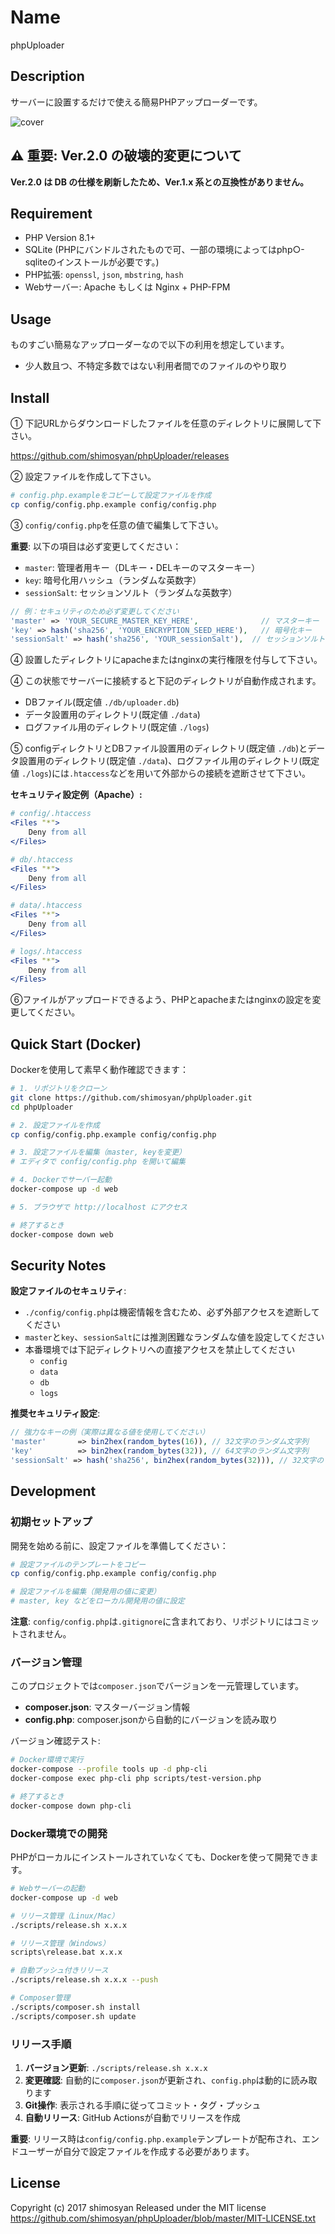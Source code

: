 # Name

phpUploader

## Description

サーバーに設置するだけで使える簡易PHPアップローダーです。

![cover](https://github.com/user-attachments/assets/bd485c47-6acd-4525-9a17-5eb38cf98fc0)

## ⚠️ 重要: Ver.2.0 の破壊的変更について

**Ver.2.0 は DB の仕様を刷新したため、Ver.1.x 系との互換性がありません。**

## Requirement

- PHP Version 8.1+
- SQLite (PHPにバンドルされたもので可、一部の環境によってはphp○-sqliteのインストールが必要です。)
- PHP拡張: `openssl`, `json`, `mbstring`, `hash`
- Webサーバー: Apache もしくは Nginx + PHP-FPM

## Usage

ものすごい簡易なアップローダーなので以下の利用を想定しています。

- 少人数且つ、不特定多数ではない利用者間でのファイルのやり取り

## Install

① 下記URLからダウンロードしたファイルを任意のディレクトリに展開して下さい。

<https://github.com/shimosyan/phpUploader/releases>

② 設定ファイルを作成して下さい。

```bash
# config.php.exampleをコピーして設定ファイルを作成
cp config/config.php.example config/config.php
```

③ `config/config.php`を任意の値で編集して下さい。

**重要**: 以下の項目は必ず変更してください：

- `master`: 管理者用キー（DLキー・DELキーのマスターキー）
- `key`: 暗号化用ハッシュ（ランダムな英数字）
- `sessionSalt`: セッションソルト（ランダムな英数字）

```php
// 例：セキュリティのため必ず変更してください
'master' => 'YOUR_SECURE_MASTER_KEY_HERE',              // マスターキー
'key' => hash('sha256', 'YOUR_ENCRYPTION_SEED_HERE'),   // 暗号化キー
'sessionSalt' => hash('sha256', 'YOUR_sessionSalt'),  // セッションソルト
```

④ 設置したディレクトリにapacheまたはnginxの実行権限を付与して下さい。

④ この状態でサーバーに接続すると下記のディレクトリが自動作成されます。

- DBファイル(既定値 `./db/uploader.db`)
- データ設置用のディレクトリ(既定値 `./data`)
- ログファイル用のディレクトリ(既定値 `./logs`)

⑤ configディレクトリとDBファイル設置用のディレクトリ(既定値 `./db`)とデータ設置用のディレクトリ(既定値 `./data`)、ログファイル用のディレクトリ(既定値 `./logs`)には`.htaccess`などを用いて外部からの接続を遮断させて下さい。

**セキュリティ設定例（Apache）:**

```apache
# config/.htaccess
<Files "*">
    Deny from all
</Files>

# db/.htaccess
<Files "*">
    Deny from all
</Files>

# data/.htaccess
<Files "*">
    Deny from all
</Files>

# logs/.htaccess
<Files "*">
    Deny from all
</Files>
```

⑥ファイルがアップロードできるよう、PHPとapacheまたはnginxの設定を変更してください。

## Quick Start (Docker)

Dockerを使用して素早く動作確認できます：

```bash
# 1. リポジトリをクローン
git clone https://github.com/shimosyan/phpUploader.git
cd phpUploader

# 2. 設定ファイルを作成
cp config/config.php.example config/config.php

# 3. 設定ファイルを編集（master, keyを変更）
# エディタで config/config.php を開いて編集

# 4. Dockerでサーバー起動
docker-compose up -d web

# 5. ブラウザで http://localhost にアクセス

# 終了するとき
docker-compose down web
```

## Security Notes

**設定ファイルのセキュリティ**:

- `./config/config.php`は機密情報を含むため、必ず外部アクセスを遮断してください
- `master`と`key`、`sessionSalt`には推測困難なランダムな値を設定してください
- 本番環境では下記ディレクトリへの直接アクセスを禁止してください
  - `config`
  - `data`
  - `db`
  - `logs`

**推奨セキュリティ設定**:

```php
// 強力なキーの例（実際は異なる値を使用してください）
'master'       => bin2hex(random_bytes(16)), // 32文字のランダム文字列
'key'          => bin2hex(random_bytes(32)), // 64文字のランダム文字列
'sessionSalt' => hash('sha256', bin2hex(random_bytes(32))), // 32文字のランダム文字列
```

## Development

### 初期セットアップ

開発を始める前に、設定ファイルを準備してください：

```bash
# 設定ファイルのテンプレートをコピー
cp config/config.php.example config/config.php

# 設定ファイルを編集（開発用の値に変更）
# master, key などをローカル開発用の値に設定
```

**注意**: `config/config.php`は`.gitignore`に含まれており、リポジトリにはコミットされません。

### バージョン管理

このプロジェクトでは`composer.json`でバージョンを一元管理しています。

- **composer.json**: マスターバージョン情報
- **config.php**: composer.jsonから自動的にバージョンを読み取り

バージョン確認テスト:

```bash
# Docker環境で実行
docker-compose --profile tools up -d php-cli
docker-compose exec php-cli php scripts/test-version.php

# 終了するとき
docker-compose down php-cli
```

### Docker環境での開発

PHPがローカルにインストールされていなくても、Dockerを使って開発できます。

```bash
# Webサーバーの起動
docker-compose up -d web

# リリース管理（Linux/Mac）
./scripts/release.sh x.x.x

# リリース管理（Windows）
scripts\release.bat x.x.x

# 自動プッシュ付きリリース
./scripts/release.sh x.x.x --push

# Composer管理
./scripts/composer.sh install
./scripts/composer.sh update
```

### リリース手順

1. **バージョン更新**: `./scripts/release.sh x.x.x`
2. **変更確認**: 自動的に`composer.json`が更新され、`config.php`は動的に読み取ります
3. **Git操作**: 表示される手順に従ってコミット・タグ・プッシュ
4. **自動リリース**: GitHub Actionsが自動でリリースを作成

**重要**: リリース時は`config/config.php.example`テンプレートが配布され、エンドユーザーが自分で設定ファイルを作成する必要があります。

## License

Copyright (c) 2017 shimosyan
Released under the MIT license
<https://github.com/shimosyan/phpUploader/blob/master/MIT-LICENSE.txt>
